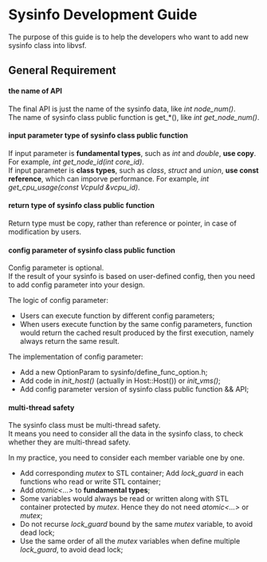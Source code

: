 Sysinfo Development Guide
======

The purpose of this guide is to help the developers who want to add new sysinfo class into libvsf.

## General Requirement

#### the name of API

The final API is just the name of the sysinfo data, like *int node_num()*.  
The name of sysinfo class public function is get\_\*(), like *int get_node_num()*.

#### input parameter type of sysinfo class public function

If input parameter is **fundamental types**, such as *int* and *double*, **use copy**. For example, *int get_node_id(int core_id)*.  
If input parameter is **class types**, such as *class*, *struct* and *union*, **use const reference**, which can imporve performance. For example, *int get_cpu_usage(const VcpuId &vcpu_id)*.

#### return type of sysinfo class public function

Return type must be copy, rather than reference or pointer, in case of modification by users.

#### config parameter of sysinfo class public function

Config parameter is optional.   
If the result of your sysinfo is based on user-defined config, then you need to add config parameter into your design.

The logic of config parameter:
* Users can execute function by different config parameters; 
* When users execute function by the same config parameters, function would return the cached result produced by the first execution, namely always return the same result.

The implementation of config parameter:
* Add a new OptionParam to sysinfo/define_func_option.h;
* Add code in *init_host()* (actually in Host::Host()) or *init_vms()*;
* Add config parameter version of sysinfo class public function && API;

#### multi-thread safety

The sysinfo class must be multi-thread safety.   
It means you need to consider all the data in the sysinfo class, to check whether they are multi-thread safety.  

In my practice, you need to consider each member variable one by one. 
* Add corresponding *mutex* to STL container; Add *lock_guard<mutex>* in each functions who read or write STL container;
* Add *atomic<...>* to **fundamental types**;
* Some variables would always be read or written along with STL container protected by *mutex*. Hence they do not need *atomic<...>* or *mutex*;
* Do not recurse *lock_guard<mutex>* bound by the same *mutex* variable, to avoid dead lock;
* Use the same order of all the *mutex* variables when define multiple *lock_guard<mutex>*, to avoid dead lock;
